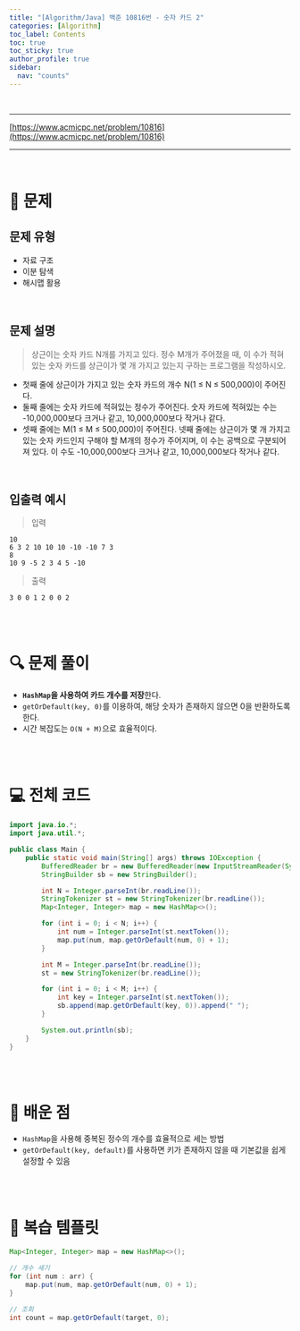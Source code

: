 ```yaml
---
title: "[Algorithm/Java] 백준 10816번 - 숫자 카드 2"
categories: [Algorithm]
toc_label: Contents
toc: true
toc_sticky: true
author_profile: true
sidebar:
  nav: "counts"
---
```


<br>

---

[https://www.acmicpc.net/problem/10816](https://www.acmicpc.net/problem/10816)

---

<br>

# 📌 문제

## 문제 유형

- 자료 구조
- 이분 탐색
- 해시맵 활용

<br>

## 문제 설명

> 상근이는 숫자 카드 N개를 가지고 있다. 정수 M개가 주어졌을 때, 이 수가 적혀있는 숫자 카드를 상근이가 몇 개 가지고 있는지 구하는 프로그램을 작성하시오.

- 첫째 줄에 상근이가 가지고 있는 숫자 카드의 개수 N(1 ≤ N ≤ 500,000)이 주어진다.
- 둘째 줄에는 숫자 카드에 적혀있는 정수가 주어진다. 숫자 카드에 적혀있는 수는 -10,000,000보다 크거나 같고, 10,000,000보다 작거나 같다.
- 셋째 줄에는 M(1 ≤ M ≤ 500,000)이 주어진다. 넷째 줄에는 상근이가 몇 개 가지고 있는 숫자 카드인지 구해야 할 M개의 정수가 주어지며, 이 수는 공백으로 구분되어져 있다. 이 수도 -10,000,000보다 크거나 같고, 10,000,000보다 작거나 같다.

<br>

## 입출력 예시

> 입력

```
10
6 3 2 10 10 10 -10 -10 7 3
8
10 9 -5 2 3 4 5 -10
```

> 출력

```
3 0 0 1 2 0 0 2
```

<br><br>

# 🔍 문제 풀이

- **`HashMap`을 사용하여 카드 개수를 저장**한다.
- `getOrDefault(key, 0)`를 이용하여, 해당 숫자가 존재하지 않으면 0을 반환하도록 한다.
- 시간 복잡도는 `O(N + M)`으로 효율적이다.

<br><br>

# 💻 전체 코드

```java
import java.io.*;
import java.util.*;

public class Main {
    public static void main(String[] args) throws IOException {
        BufferedReader br = new BufferedReader(new InputStreamReader(System.in));
        StringBuilder sb = new StringBuilder();

        int N = Integer.parseInt(br.readLine());
        StringTokenizer st = new StringTokenizer(br.readLine());
        Map<Integer, Integer> map = new HashMap<>();

        for (int i = 0; i < N; i++) {
            int num = Integer.parseInt(st.nextToken());
            map.put(num, map.getOrDefault(num, 0) + 1);
        }

        int M = Integer.parseInt(br.readLine());
        st = new StringTokenizer(br.readLine());

        for (int i = 0; i < M; i++) {
            int key = Integer.parseInt(st.nextToken());
            sb.append(map.getOrDefault(key, 0)).append(" ");
        }

        System.out.println(sb);
    }
}
```

<br><br>

# 💭 배운 점

- `HashMap`을 사용해 중복된 정수의 개수를 효율적으로 세는 방법
- `getOrDefault(key, default)`를 사용하면 키가 존재하지 않을 때 기본값을 쉽게 설정할 수 있음

<br><br>

# 🔁 복습 템플릿

```java
Map<Integer, Integer> map = new HashMap<>();

// 개수 세기
for (int num : arr) {
    map.put(num, map.getOrDefault(num, 0) + 1);
}

// 조회
int count = map.getOrDefault(target, 0);
```

<br>
